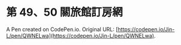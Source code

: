 # 第 49、50 關旅館訂房網

A Pen created on CodePen.io. Original URL: [https://codepen.io/Jin-L/pen/QWNELwa](https://codepen.io/Jin-L/pen/QWNELwa).


